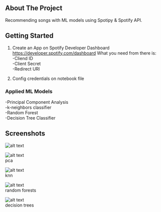 ## About The Project
Recommending songs with ML models using Spotipy & Spotify API.  

<!-- GETTING STARTED -->
## Getting Started

1. Create an App on Spotify Developer Dashboard
https://developer.spotify.com/dashboard
What you need from there is:  
  -Cliend ID  
  -Client Secret  
  -Redirect URI  

2. Config credentials on notebook file

### Applied ML Models  
  -Principal Component Analysis  
  -k-neighbors classifier  
  -Random Forest  
  -Decision Tree Classifier  

## Screenshots
  ![alt text](https://github.com/cankurttekin/spotify-song-recommender/blob/main/screenshots/playlist_dataframe.png)  
  
  ![alt text](https://github.com/cankurttekin/spotify-song-recommender/blob/main/screenshots/pca.png)  
  pca
  
  ![alt text](https://github.com/cankurttekin/spotify-song-recommender/blob/main/screenshots/knn.png)  
  knn
  
  ![alt text](https://github.com/cankurttekin/spotify-song-recommender/blob/main/screenshots/rf.png)  
  random forests
  
  ![alt text](https://github.com/cankurttekin/spotify-song-recommender/blob/main/screenshots/dc.png)  
  decision trees
